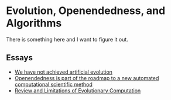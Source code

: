 # Evolution, Openendedness, and Algorithms

There is something here and I want to figure it out.

## Essays

* [We have not achieved artificial evolution](essays/20230130.txt)
* [Openendedness is part of the roadmap to a new automated computational scientific method](essays/20230131.txt)
* [Review and Limitations of Evolutionary Computation](essays/20230201.md)

